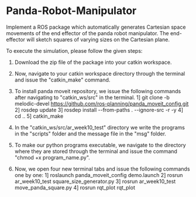 # Panda-Robot-Manipulator
Implement a ROS package which automatically generates Cartesian space movements of the end effector of the panda robot manipulator. The end-effector will sketch squares of varying sizes on the Cartesian plane.

To execute the simulation, please follow the given steps:
1) Download the zip file of the package into your catkin workspace.

2) Now, navigate to your catkin workspace directory through the terminal and issue the "catkin_make" command.

3) To install panda moveit repository, we issue the following commands after navigating to "catkin_ws/src" in the terminal.
          1] git clone -b melodic-devel https://github.com/ros-planning/panda_moveit_config.git
          2] rosdep update
          3] rosdep install --from-paths . --ignore-src -r -y
          4] cd ..
          5] catkin_make

4) In the "catkin_ws/src/ar_week10_test" directory we write the programs in the "scripts" folder and the message file in the "msg" folder.

5) To make our python programs executable, we navigate to the directory where they are stored through the terminal and issue the command "chmod +x program_name.py".

6) Now, we open four new terminal tabs and issue the following commands one by one:
            1] roslaunch panda_moveit_config demo.launch
            2] rosrun ar_week10_test square_size_generator.py
            3] rosrun ar_week10_test move_panda_square.py
            4] rosrun rqt_plot rqt_plot
